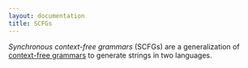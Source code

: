 ```yaml
---
layout: documentation
title: SCFGs
---
```

*Synchronous context-free grammars* (SCFGs) are a generalization of [context-free grammars](http://en.wikipedia.org/wiki/Context-free_grammar) to generate strings in two languages.

